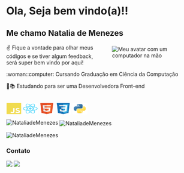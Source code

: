 # Ola, Seja bem vindo(a)!! 

## Me chamo Natalia de Menezes



<img align="right" width="40%" src="https://github.com/NataliadeMenezes/NataliadeMenezes/blob/master/img/avatar.png?raw=true"  hspace="20" vspace="5" alt="Meu avatar com um computador na mão">
<p> ✌️ Fique a vontade para olhar meus códigos e se tiver algum feedback, será super bem vindo por aqui!</p>
<p> :woman::computer: Cursando Graduação em Ciência da Computação</p>
<p> 🚀📚 Estudando para ser uma Desenvolvedora Front-end</p>


<div style="display: inline_block"><br>
  <img align="center" alt="Natalia-Js" height="30" width="40" src="https://raw.githubusercontent.com/devicons/devicon/master/icons/javascript/javascript-plain.svg">
  <img align="center" alt="Natalia-React" height="30" width="40" src="https://raw.githubusercontent.com/devicons/devicon/master/icons/react/react-original.svg">
  <img align="center" alt="Natalia-HTML" height="30" width="40" src="https://raw.githubusercontent.com/devicons/devicon/master/icons/html5/html5-original.svg">
  <img align="center" alt="Natalia-CSS" height="30" width="40" src="https://raw.githubusercontent.com/devicons/devicon/master/icons/css3/css3-original.svg">
  <img align="center" alt="Natalia-Python" height="30" width="40" src="https://raw.githubusercontent.com/devicons/devicon/master/icons/python/python-original.svg">
</div>
  
 
<p><img align="left" src="https://github-readme-stats.vercel.app/api/top-langs?username=NataliadeMenezes&show_icons=true&locale=en&layout=compact" alt="NataliadeMenezes" /></p>

<p>&nbsp;<img align="center" src="https://github-readme-stats.vercel.app/api?username=NataliadeMenezes&show_icons=true&locale=en" alt="NataliadeMenezes" /></p>

<p><img align="center" src="https://github-readme-streak-stats.herokuapp.com/?user=NataliadeMenezes&" alt="NataliadeMenezes" /></p>


 ### Contato
<div> 
  <a href = "mailto:nataliademenezes98@gmail.com"><img src="https://img.shields.io/badge/-Gmail-%23333?style=for-the-badge&logo=gmail&logoColor=white" target="_blank"></a>
  <a href="https://www.linkedin.com/in/nataliademenezes/" target="_blank"><img src="https://img.shields.io/badge/-LinkedIn-%230077B5?style=for-the-badge&logo=linkedin&logoColor=white" target="_blank"></a> 
</div>
